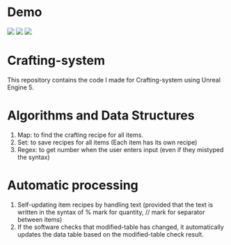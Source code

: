 # Demo
![](https://github.com/haibuinam/Crafting-system/blob/main/Demo/Crafting.gif)
![](https://github.com/haibuinam/Crafting-system/blob/main/Demo/FindItemByNameAndSwapItem.gif)
![](https://github.com/haibuinam/Crafting-system/blob/main/Demo/SortAndFilterResults.gif)


# Crafting-system
This repository contains the code I made for Crafting-system using Unreal Engine 5.
# Algorithms and Data Structures
1. Map: to find the crafting recipe for all items.
2. Set: to save recipes for all items (Each item has its own recipe)
3. Regex: to get number when the user enters input (even if they mistyped the syntax)
# Automatic processing
1. Self-updating item recipes by handling text (provided that the text is written in the syntax of % mark for quantity, // mark for separator between items)
2. If the software checks that modified-table has changed, it automatically updates the data table based on the modified-table check result.
